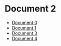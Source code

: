 # Document 2

- [Document 0](../../document0.md)
- [Document 1](../document1.md)
- [Document 3](document3.md)
- [Document 4](subsubsub/document4.md)